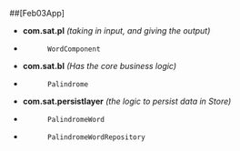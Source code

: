 ##[Feb03App]
*	**com.sat.pl** *(taking in input, and giving the output)*
*	    	WordComponent
*   **com.sat.bl** *(Has the core business logic)*	
*		    Palindrome
*	**com.sat.persistlayer** *(the logic to persist data in Store)*
*		    PalindromeWord
*		    PalindromeWordRepository	

